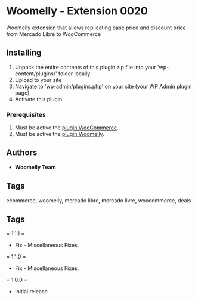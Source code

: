 # Woomelly - Extension 0020

Woomelly extension that allows replicating base price and discount price from Mercado Libre to WooCommerce

## Installing

1. Unpack the entire contents of this plugin zip file into your 'wp-content/plugins/' folder locally
2. Upload to your site
3. Navigate to 'wp-admin/plugins.php' on your site (your WP Admin plugin page)
4. Activate this plugin

### Prerequisites

1. Must be active the [plugin WooCommerce](https://woocommerce.com).
2. Must be active the [plugin Woomelly](https://woomelly.com).

## Authors

* **Woomelly Team**

## Tags

ecommerce, woomelly, mercado libre, mercado livre, woocommerce, deals

## Tags

= 1.1.1 =
* Fix - Miscellaneous Fixes.

= 1.1.0 =
* Fix - Miscellaneous Fixes.

= 1.0.0 =
* Initial release